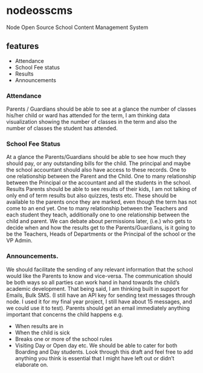 # nodeosscms
Node Open Source School Content Management System
## features

* Attendance
* School Fee status
* Results
* Announcements


### Attendance
Parents / Guardians should be able to see at a glance the number of classes his/her child or ward has attended for the term, I am thinking data visualization showing the number of classes in the term and also the number of classes the student has attended.

### School Fee Status
At a glance the Parents/Guardians should be able to see how much they should pay, or any outstanding bills for the child. The principal and maybe the school accountant should also have access to these records. One to one relationship between the Parent and the Child. One to many relationship between the Principal or the accountant and all the students in the school.
Results
Parents should be able to see results of their kids, I am not talking of only end of term results but also quizzes, tests etc. These should be available to the parents once they are marked, even though the term has not come to an end yet. One to many relationship between the Teachers and each student they teach, additionally one to one relationship between the child and parent. We can debate about permissions later, (i.e.) who gets to decide when and how the results get to the Parents/Guardians, is it going to be the Teachers, Heads of Departments or the Principal of the school or the VP Admin.


### Announcements.
We should facilitate the sending of any relevant information that the school would like the Parents to know and vice-versa. The communication should be both ways so all parties can work hand in hand towards the child’s academic development. That being said, I am thinking built in support for Emails, Bulk SMS.  (I still have an API key for sending text messages through node. I used it for my final year project, I still have about 15 messages, and we could use it to test).
Parents should get an email immediately anything important that concerns the child happens e.g.
*	When results are in
*	When the child is sick
*	Breaks one or more of the school rules
*	Visiting Day or Open day etc.
We should be able to cater for both Boarding and Day students. Look through this draft and feel free to add anything you think is essential that I might have left out or didn’t elaborate on.





